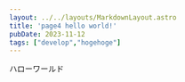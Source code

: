 ```yaml
---
layout: ../../layouts/MarkdownLayout.astro
title: 'page4 hello world!'
pubDate: 2023-11-12
tags: ["develop","hogehoge"]
---
```


ハローワールド